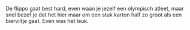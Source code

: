 De flippo gaat best hard, even waan je jezelf een olympisch atleet, maar snel bezef je dat het hier maar om een stuk karton half zo groot als een bierviltje gaat. Even was het leuk. 